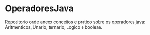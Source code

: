 # OperadoresJava
Repositorio onde anexo conceitos e pratico sobre os operadores java: Aritmenticos, Unario, ternario, Logico e boolean.
